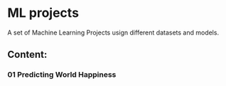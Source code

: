 # ML projects

A set of Machine Learning Projects usign different datasets and models.

## Content:
### **01** Predicting World Happiness
